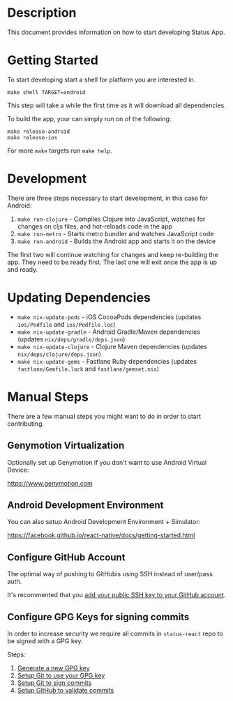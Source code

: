 # Description

This document provides information on how to start developing Status App.

# Getting Started

To start developing start a shell for platform you are interested in.
```
make shell TARGET=android
```
This step will take a while the first time as it will download all dependencies.

To build the app, your can simply run on of the following:
```
make release-android
make release-ios
```
For more `make` targets run `make help`.

# Development

There are three steps necessary to start development, in this case for Android:

1. `make run-clojure` - Compiles Clojure into JavaScript, watches for changes on cljs files, and hot-reloads code in the app
2. `make run-metro` - Starts metro bundler and watches JavaScript code
3. `make run-android` - Builds the Android app and starts it on the device

The first two will continue watching for changes and keep re-building the app. They need to be ready first.
The last one will exit once the app is up and ready.

# Updating Dependencies

* `make nix-update-pods` - iOS CocoaPods dependencies (updates `ios/Podfile` and `ios/Podfile.loc`)
* `make nix-update-gradle` - Android Gradle/Maven dependencies (updates `nix/deps/gradle/deps.json`)
* `make nix-update-clojure` - Clojure Maven dependencies (updates `nix/deps/clojure/deps.json`)
* `make nix-update-gems` - Fastlane Ruby dependencies (updates `fastlane/Gemfile.lock` and `fastlane/gemset.nix`)

# Manual Steps

There are a few manual steps you might want to do in order to start contributing.

## Genymotion Virtualization

Optionally set up Genymotion if you don't want to use Android Virtual Device:

https://www.genymotion.com

## Android Development Environment

You can also setup Android Development Environment + Simulator:

https://facebook.github.io/react-native/docs/getting-started.html

## Configure GitHub Account

The optimal way of pushing to GitHubis using SSH instead of user/pass auth.

It's recommented that you [add your public SSH key to your GitHub account](https://help.github.com/en/github/authenticating-to-github/adding-a-new-ssh-key-to-your-github-account).

## Configure GPG Keys for signing commits

In order to increase security we require all commits in `status-react` repo to be signed with a GPG key.

Steps:
1. [Generate a new GPG key](https://help.github.com/en/github/authenticating-to-github/generating-a-new-gpg-key)
2. [Setup Git to use your GPG key](https://help.github.com/en/github/authenticating-to-github/telling-git-about-your-signing-key)
3. [Setup Git to sign commits](https://help.github.com/en/github/authenticating-to-github/signing-commits)
4. [Setup GitHub to validate commits](https://help.github.com/en/github/authenticating-to-github/adding-a-new-gpg-key-to-your-github-account)
